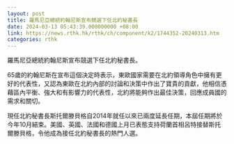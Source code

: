 ```yaml
---
layout: post
title: 羅馬尼亞總統約翰尼斯宣布競選下任北約秘書長
date: 2024-03-13 05:43:39.000000000 +08:00
link: https://news.rthk.hk/rthk/ch/component/k2/1744352-20240313.htm
categories: rthk
---
```


羅馬尼亞總統約翰尼斯宣布競選下任北約秘書長。

65歲的約翰尼斯在宣布這個決定時表示，東歐國家需要在北約領導角色中擁有更好的代表性，又認為東歐在北約內部的討論和決策中作出了寶貴的貢獻，他相信憑藉區內平衡、強大和有影響力的代表性，北約將能夠作出最佳決策，回應成員國的需求和關切。

現任北約秘書長斯托爾滕貝格自2014年就任以來已兩度延長任期，本屆任期將於今年10月結束。美國、英國、法國和德國上月已表態支持荷蘭首相呂特接替斯托爾滕貝格，令他成為接任北約秘書長的熱門人選。
